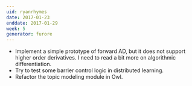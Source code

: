 ```yaml
---
uid: ryanrhymes
date: 2017-01-23
enddate: 2017-01-29
week: 5
generator: furore
---
```


- Implement a simple prototype of forward AD, but it does not support higher order derivatives. I need to read a bit more on algorithmic differentiation.
- Try to test some barrier control logic in distributed learning.
- Refactor the topic modeling module in Owl.

